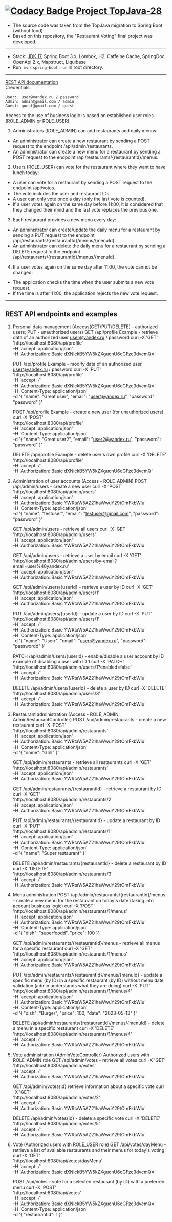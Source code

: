 [![Codacy Badge](https://app.codacy.com/project/badge/Grade/d61659c7f5bf465eb147096531705863)](https://app.codacy.com/gh/ZorgIT/Topjava-voting-system/dashboard?utm_source=gh&utm_medium=referral&utm_content=&utm_campaign=Badge_grade)
[Project TopJava-28](https://javaops.ru/view/topjava2)
===============================

- The source code was taken from the TopJava migration to Spring Boot (without food)
- Based on this repository, the "Restaurant Voting" final project was developed.

-------------------------------------------------------------

- Stack: [JDK 17](http://jdk.java.net/17/), Spring Boot 3.x, Lombok, H2, Caffeine Cache, SpringDoc OpenApi 2.x,
  Mapstruct, Liquibase
- Run: `mvn spring-boot:run` in root directory.

-----------------------------------------------------
[REST API documentation](http://localhost:8080/)  
Credentials:

```
User:  user@yandex.ru / password
Admin: admin@gmail.com / admin
Guest: guest@gmail.com / guest
```

Access to the use of business logic is based on established user roles (ROLE_ADMIN or ROLE_USER).

1. Administrators (ROLE_ADMIN) can add restaurants and daily menus:

- An administrator can create a new restaurant by sending a
  POST request to the endpoint /api/admin/restaurants.
- An administrator can create a new menu for a restaurant by sending a
  POST request to the endpoint /api/restaurants/{restaurantId}/menus.

2. Users (ROLE_USER) can vote for the restaurant where they want to have lunch today:

- A user can vote for a restaurant by sending a
  POST request to the endpoint /api/votes.
- The vote includes the user and restaurant IDs.
- A user can only vote once a day (only the last vote is counted).
- If a user votes again on the same day before 11:00,
  it is considered that they changed their mind and the last vote replaces the previous one.

3. Each restaurant provides a new menu every day:

- An administrator can create/update the daily menu for a restaurant by sending a
  PUT request to the endpoint /api/restaurants/{restaurantId}/menus/{menuId}.
- An administrator can delete the daily menu for a restaurant by sending a
  DELETE request to the endpoint /api/restaurants/{restaurantId}/menus/{menuId}.

4. If a user votes again on the same day after 11:00, the vote cannot be changed:

- The application checks the time when the user submits a new vote request.
- If the time is after 11:00, the application rejects the new vote request.

-----------------------------------------------------
REST API endpoints and examples
-----------------------------------------------------

1. Personal data management (Access(GET\PUT\DELETE) - authorized users; PUT - unauthorized users)
   GET /api/profile
   Example - retrieve data of an authorized user user@yandex.ru / password
   curl -X 'GET' \
   'http://localhost:8080/api/profile' \
   -H 'accept: application/json' \
   -H 'Authorization: Basic dXNlckB5YW5kZXgucnU6cGFzc3dvcmQ='

   PUT /api/profile
   Example - modify data of an authorized user user@yandex.ru / password
   curl -X 'PUT' \
   'http://localhost:8080/api/profile' \
   -H 'accept: */*' \
   -H 'Authorization: Basic dXNlckB5YW5kZXgucnU6cGFzc3dvcmQ=' \
   -H 'Content-Type: application/json' \
   -d '{
   "name": "Great user",
   "email": "user@yandex.ru",
   "password": "password"
   }'

   POST /api/profile
   Example - create a new user (for unauthorized users)
   curl -X 'POST' \
   'http://localhost:8080/api/profile' \
   -H 'accept: application/json' \
   -H 'Content-Type: application/json' \
   -d '{
   "name": "Great user2",
   "email": "user2@yandex.ru",
   "password": "password"
   }'

   DELETE /api/profile
   Example - delete user's own profile
   curl -X 'DELETE' \
   'http://localhost:8080/api/profile' \
   -H 'accept: */*' \
   -H 'Authorization: Basic dXNlckB5YW5kZXgucnU6cGFzc3dvcmQ'

2. Administration of user accounts (Access - ROLE_ADMIN)
   POST /api/admin/users - create a new user
   curl -X 'POST' \
   'http://localhost:8080/api/admin/users' \
   -H 'accept: application/json' \
   -H 'Authorization: Basic YWRtaW5AZ21haWwuY29tOmFkbWlu' \
   -H 'Content-Type: application/json' \
   -d '{
   "name": "testuser",
   "email": "testuser@gmail.com",
   "password": "password"
   }'

   GET /api/admin/users - retrieve all users
   curl -X 'GET' \
   'http://localhost:8080/api/admin/users' \
   -H 'accept: application/json' \
   -H 'Authorization: Basic YWRtaW5AZ21haWwuY29tOmFkbWlu'

   GET /api/admin/users - retrieve a user by email
   curl -X 'GET' \
   'http://localhost:8080/api/admin/users/by-email?email=user%40yandex.ru' \
   -H 'accept: application/json' \
   -H 'Authorization: Basic YWRtaW5AZ21haWwuY29tOmFkbWlu'

   GET /api/admin/users/{userId} - retrieve a user by ID
   curl -X 'GET' \
   'http://localhost:8080/api/admin/users/1' \
   -H 'accept: application/json' \
   -H 'Authorization: Basic YWRtaW5AZ21haWwuY29tOmFkbWlu'

   PUT /api/admin/users/{userId} - update a user by ID
   curl -X 'PUT' \
   'http://localhost:8080/api/admin/users/1' \
   -H 'accept: */*' \
   -H 'Authorization: Basic YWRtaW5AZ21haWwuY29tOmFkbWlu' \
   -H 'Content-Type: application/json' \
   -d '{
   "name": "Userr",
   "email": "userr@yandex.ru",
   "password": "passwordd"
   }'

   PATCH /api/admin/users/{userId} - enable/disable a user account by ID
   example of disabling a user with ID 1
   curl -X 'PATCH' \
   'http://localhost:8080/api/admin/users/1?enabled=false' \
   -H 'accept: */*' \
   -H 'Authorization: Basic YWRtaW5AZ21haWwuY29tOmFkbWlu'

   DELETE /api/admin/users/{userId} - delete a user by ID
   curl -X 'DELETE' \
   'http://localhost:8080/api/admin/users/3' \
   -H 'accept: */*' \
   -H 'Authorization: Basic YWRtaW5AZ21haWwuY29tOmFkbWlu'

3. Restaurant administration (Access - ROLE_ADMIN, AdminRestaurantController)
   POST /api/admin/restaurants - create a new restaurant
   curl -X 'POST' \
   'http://localhost:8080/api/admin/restaurants' \
   -H 'accept: application/json' \
   -H 'Authorization: Basic YWRtaW5AZ21haWwuY29tOmFkbWlu' \
   -H 'Content-Type: application/json' \
   -d '{
   "name": "Grill"
   }'

   GET /api/admin/restaurants - retrieve all restaurants
   curl -X 'GET' \
   'http://localhost:8080/api/admin/restaurants' \
   -H 'accept: application/json' \
   -H 'Authorization: Basic YWRtaW5AZ21haWwuY29tOmFkbWlu'

   GET /api/admin/restaurants/{restaurantId} - retrieve a restaurant by ID
   curl -X 'GET' \
   'http://localhost:8080/api/admin/restaurants/2' \
   -H 'accept: application/json' \
   -H 'Authorization: Basic YWRtaW5AZ21haWwuY29tOmFkbWlu'

   PUT /api/admin/restaurants/{restaurantId} - update a restaurant by ID
   curl -X 'PUT' \
   'http://localhost:8080/api/admin/restaurants/1' \
   -H 'accept: application/json' \
   -H 'Authorization: Basic YWRtaW5AZ21haWwuY29tOmFkbWlu' \
   -H 'Content-Type: application/json' \
   -d '{
   "name": "Super restaurant"
   }'

   DELETE /api/admin/restaurants/{restaurantId} - delete a restaurant by ID
   curl -X 'DELETE' \
   'http://localhost:8080/api/admin/restaurants/3' \
   -H 'accept: */*' \
   -H 'Authorization: Basic YWRtaW5AZ21haWwuY29tOmFkbWlu'

4. Menu administration
   POST /api/admin/restaurants/{restaurantId}/menus - create a new menu
   for the restaurant on today's date (taking into account business logic)
   curl -X 'POST' \
   'http://localhost:8080/api/admin/restaurants/1/menus' \
   -H 'accept: application/json' \
   -H 'Authorization: Basic YWRtaW5AZ21haWwuY29tOmFkbWlu' \
   -H 'Content-Type: application/json' \
   -d '{
   "dish": "superfoodd",
   "price": 100
   }'

   GET /api/admin/restaurants/{restaurantId}/menus - retrieve all menus for a specific restaurant
   curl -X 'GET' \
   'http://localhost:8080/api/admin/restaurants/1/menus' \
   -H 'accept: application/json' \
   -H 'Authorization: Basic YWRtaW5AZ21haWwuY29tOmFkbWlu'

   PUT /api/admin/restaurants/{restaurantId}/menus/{menuId} - update a specific menu (by ID) 
in a specific restaurant (by ID) without menu date validation (admin understands what they are doing)
   curl -X 'PUT' \
   'http://localhost:8080/api/admin/restaurants/1/menus/4' \
   -H 'accept: application/json' \
   -H 'Authorization: Basic YWRtaW5AZ21haWwuY29tOmFkbWlu' \
   -H 'Content-Type: application/json' \
   -d '{
   "dish": "Burger",
   "price": 100,
   "date": "2023-05-13"
   }'

   DELETE /api/admin/restaurants/{restaurantId}/menus/{menuId} - delete a menu in a specific restaurant
   curl -X 'DELETE' \
   'http://localhost:8080/api/admin/restaurants/1/menus/4' \
   -H 'accept: */*' \
   -H 'Authorization: Basic YWRtaW5AZ21haWwuY29tOmFkbWlu'

5. Vote administration (AdminVoteController) Authorized users with ROLE_ADMIN role
   GET /api/admin/votes - retrieve all votes
   curl -X 'GET' \
   'http://localhost:8080/api/admin/votes' \
   -H 'accept: */*' \
   -H 'Authorization: Basic YWRtaW5AZ21haWwuY29tOmFkbWlu'

   GET /api/admin/votes{id} retrieve information about a specific vote
   curl -X 'GET' \
   'http://localhost:8080/api/admin/votes/2' \
   -H 'accept: */*' \
   -H 'Authorization: Basic YWRtaW5AZ21haWwuY29tOmFkbWlu'

   DELETE /api/admin/votes{id}  - delete a specific vote
   curl -X 'DELETE' \
   'http://localhost:8080/api/admin/votes/5' \
   -H 'accept: */*' \
   -H 'Authorization: Basic YWRtaW5AZ21haWwuY29tOmFkbWlu'

6. Vote (Authorized users with ROLE_USER role)
   GET /api/votes/dayMenu - retrieve a list of available restaurants and their menus for today's voting
   curl -X 'GET' \
   'http://localhost:8080/api/votes/dayMenu' \
   -H 'accept: */*' \
   -H 'Authorization: Basic dXNlckB5YW5kZXgucnU6cGFzc3dvcmQ='

   POST /api/votes - vote for a selected restaurant (by ID) with a preferred menu
   curl -X 'POST' \
   'http://localhost:8080/api/votes' \
   -H 'accept: */*' \
   -H 'Authorization: Basic dXNlckB5YW5kZXgucnU6cGFzc3dvcmQ=' \
   -H 'Content-Type: application/json' \
   -d '{
   "restaurantId": 1
   }'
